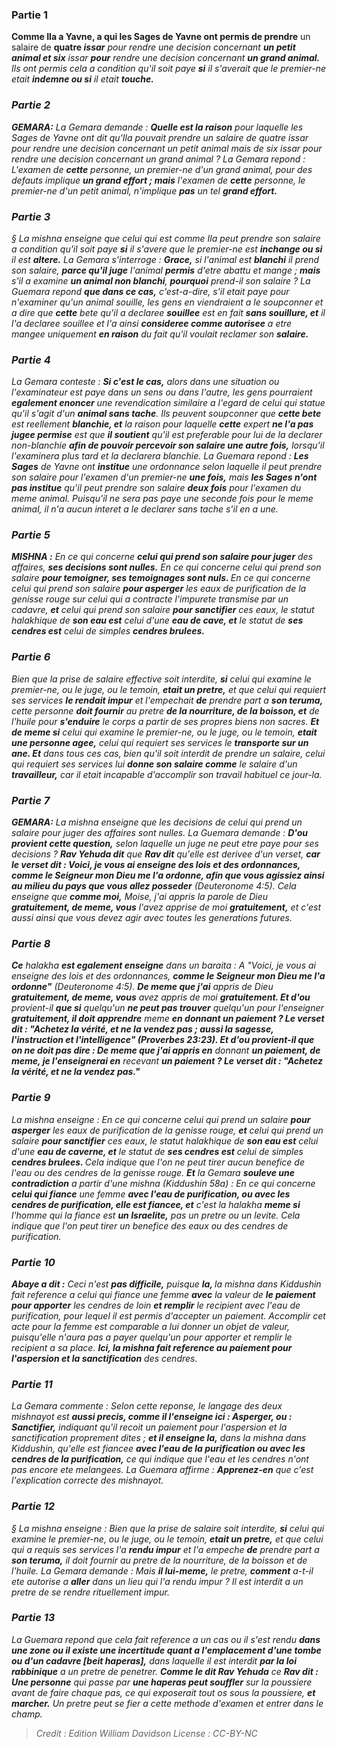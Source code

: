
### Partie 1
<b>Comme Ila a Yavne, a qui les Sages de Yavne ont permis de prendre</b> un salaire de <b>quatre <i>issar</b> pour</b> rendre une decision concernant <b>un petit animal et six</b> <i>issar</b> <b>pour</b> rendre une decision concernant <b>un grand animal. </b> Ils ont permis cela a condition qu'il soit paye <b>si</b> il s'averait que le premier-ne etait <b>indemne ou si</b> il etait <b>touche.</b>

### Partie 2
<strong>GEMARA:</strong> La Gemara demande : <b>Quelle est la raison</b> pour laquelle les Sages de Yavne ont dit qu'Ila pouvait prendre un salaire de quatre <i>issar</i> pour rendre une decision concernant un petit animal mais de six <i>issar</i> pour rendre une decision concernant un grand animal ? La Gemara repond : L'examen de <b>cette</b> personne, un premier-ne d'un grand animal, pour des defauts implique <b>un grand effort ; mais</b> l'examen de <b>cette</b> personne, le premier-ne d'un petit animal, n'implique <b>pas</b> un tel <b>grand effort.</b>

### Partie 3
§ La mishna enseigne que celui qui est comme Ila peut prendre son salaire a condition qu'il soit paye <b>si</b> il s'avere que le premier-ne est <b>inchange ou si</b> il est <b>altere.</b> La Gemara s'interroge : <b>Grace,</b> si l'animal est <b>blanchi</b> il prend son salaire, <b>parce qu'il juge</b> l'animal <b>permis</b> d'etre abattu et mange ; <b>mais</b> s'il a examine <b>un animal non blanchi</b>, <b>pourquoi</b> prend-il son salaire ? La Guemara repond <b>que dans ce cas,</b> c'est-a-dire, s'il etait paye pour n'examiner qu'un animal souille, les gens en viendraient a le soupconner et a dire</b> que <b>cette</b> bete qu'il a declaree <b>souillee</b> est en fait <b>sans souillure, et</b> il l'a declaree souillee et l'a ainsi <b>consideree comme autorisee</b> a etre mangee uniquement <b>en raison</b> du fait qu'il voulait reclamer son <b>salaire.</b>

### Partie 4
La Gemara conteste : <b>Si c'est le cas,</b> alors dans une situation ou l'examinateur est paye dans un sens ou dans l'autre, les gens pourraient <b>egalement enoncer</b> une revendication similaire a l'egard de celui qui statue qu'il s'agit d'un <b>animal sans tache</b>. Ils peuvent soupconner que <b>cette bete</b> est reellement <b>blanchie, et</b> la raison pour laquelle <b>cette</b> expert <b>ne l'a pas jugee permise</b> est que <b>il soutient</b> qu'il est preferable pour lui de la declarer non-blanchie <b>afin de pouvoir percevoir son salaire une autre fois,</b> lorsqu'il l'examinera plus tard et la declarera blanchie. La Guemara repond : <b>Les Sages</b> de Yavne ont <b>institue</b> une ordonnance selon laquelle il peut prendre son salaire pour l'examen d'un premier-ne <b>une fois,</b> mais <b>les Sages n'ont pas institue</b> qu'il peut prendre son salaire <b>deux fois</b> pour l'examen du meme animal. Puisqu'il ne sera pas paye une seconde fois pour le meme animal, il n'a aucun interet a le declarer sans tache s'il en a une.

### Partie 5
<strong>MISHNA :</strong> En ce qui concerne <b>celui qui prend son salaire pour juger</b> des affaires, <b>ses decisions sont nulles.</b> En ce qui concerne celui qui prend son salaire <b>pour temoigner, ses temoignages sont nuls. </b> En ce qui concerne celui qui prend son salaire <b>pour asperger</b> les eaux de purification de la genisse rouge sur celui qui a contracte l'impurete transmise par un cadavre, <b>et</b> celui qui prend son salaire <b>pour sanctifier</b> ces eaux, le statut halakhique de <b>son eau est</b> celui d'une <b>eau de cave, et</b> le statut de <b>ses cendres est</b> celui de simples <b>cendres brulees.</b>

### Partie 6
Bien que la prise de salaire effective soit interdite, <b>si</b> celui qui examine le premier-ne, ou le juge, ou le temoin, <b>etait un pretre,</b> et que celui qui requiert ses services <b>le rendait impur</b> et l'empechait <b>de</b> prendre part a <b>son <i>teruma</i>, </b> cette personne <b>doit fournir</b> au pretre <b>de la nourriture, de la boisson, et</b> de l'huile pour <b>s'enduire</b> le corps a partir de ses propres biens non sacres. <b>Et de meme si</b> celui qui examine le premier-ne, ou le juge, ou le temoin, <b>etait une personne agee,</b> celui qui requiert ses services le <b>transporte sur un ane. Et</b> dans tous ces cas, bien qu'il soit interdit de prendre un salaire, celui qui requiert ses services lui <b>donne son salaire comme</b> le salaire d'un <b>travailleur,</b> car il etait incapable d'accomplir son travail habituel ce jour-la.

### Partie 7
<strong>GEMARA:</strong> La mishna enseigne que les decisions de celui qui prend un salaire pour juger des affaires sont nulles. La Guemara demande : <b>D'ou provient cette question,</b> selon laquelle un juge ne peut etre paye pour ses decisions ? <b>Rav Yehuda dit</b> que <b>Rav dit</b> qu'elle est derivee d'un verset, <b>car le verset dit : <b>Voici, je vous ai enseigne</b> des lois et des ordonnances, comme le Seigneur mon Dieu me l'a ordonne, afin que vous agissiez ainsi au milieu du pays que vous allez posseder</b> (Deuteronome 4:5). Cela enseigne que <b>comme moi,</b> Moise, j'ai appris la parole de Dieu <b>gratuitement, de meme, vous</b> l'avez apprise de moi <b>gratuitement,</b> et c'est aussi ainsi que vous devez agir avec toutes les generations futures.

### Partie 8
<b>Ce</b> <i>halakha</b> <b>est egalement enseigne</b> dans un <i>baraita</b> : A "Voici, je vous ai enseigne des lois et des ordonnances, <b>comme le Seigneur mon Dieu me l'a ordonne"</b> (Deuteronome 4:5). <b>De meme que j'ai</b> appris de Dieu <b>gratuitement, de meme, vous</b> avez appris de moi <b>gratuitement. Et d'ou</b> provient-il <b>que si</b> quelqu'un <b>ne peut pas trouver</b> quelqu'un pour l'enseigner <b>gratuitement, il doit apprendre</b> meme <b>en donnant <b>un paiement ? Le verset dit : "Achetez la vérité,</b> et ne la vendez pas ; aussi la sagesse, l'instruction et l'intelligence" (Proverbes 23:23). <b>Et d'ou</b> provient-il <b>que</b> on ne doit pas dire : De meme que j'ai appris en</b> donnant <b>un paiement, de meme, je l'enseignerai en</b> recevant <b>un paiement ? Le verset dit : "Achetez la vérité, et ne la vendez pas."</b>

### Partie 9
La mishna enseigne : En ce qui concerne celui qui prend un salaire <b>pour asperger</b> les eaux de purification de la genisse rouge, <b>et</b> celui qui prend un salaire <b>pour sanctifier</b> ces eaux, le statut halakhique de <b>son eau est</b> celui d'une <b>eau de caverne, et</b> le statut de <b>ses cendres est</b> celui de simples <b>cendres brulees. </b> Cela indique que l'on ne peut tirer aucun benefice de l'eau ou des cendres de la genisse rouge. <b>Et</b> la Gemara <b>souleve une contradiction</b> a partir d'une mishna (<i>Kiddushin</i> 58a) : En ce qui concerne <b>celui qui fiance</b> une femme <b>avec l'eau de purification, ou avec les cendres de purification, elle est fiancee, et</b> c'est la <i>halakha</i> <b>meme si</b> l'homme qui la fiance est <b>un Israelite,</b> pas un pretre ou un levite. Cela indique que l'on peut tirer un benefice des eaux ou des cendres de purification.

### Partie 10
<b>Abaye a dit :</b> Ceci n'est <b>pas difficile,</b> puisque <b>la, </b> la mishna dans <i>Kiddushin</i> fait reference a celui qui fiance une femme <b>avec</b> la valeur de <b>le paiement pour apporter</b> les cendres de loin <b>et remplir</b> le recipient avec l'eau de purification, pour lequel il est permis d'accepter un paiement. Accomplir cet acte pour la femme est comparable a lui donner un objet de valeur, puisqu'elle n'aura pas a payer quelqu'un pour apporter et remplir le recipient a sa place. <b>Ici, la mishna fait reference <b>au paiement pour</b> l'aspersion et la sanctification</b> des cendres.

### Partie 11
La Gemara commente : Selon cette reponse, le langage des deux <i>mishnayot</i> est <b>aussi precis, comme il l'enseigne ici : Asperger, ou : Sanctifier,</b> indiquant qu'il recoit un paiement pour l'aspersion et la sanctification proprement dites ; <b>et il enseigne la,</b> dans la mishna dans <i>Kiddushin</i>, qu'elle est fiancee <b>avec l'eau de la purification ou avec les cendres de la purification,</b> ce qui indique que l'eau et les cendres n'ont pas encore ete melangees. La Guemara affirme : <b>Apprenez-en</b> que c'est l'explication correcte des <i>mishnayot</i>.

### Partie 12
§ La mishna enseigne : Bien que la prise de salaire soit interdite, <b>si</b> celui qui examine le premier-ne, ou le juge, ou le temoin, <b>etait un pretre,</b> et que celui qui a requis ses services l'a <b>rendu impur</b> et l'a empeche <b>de</b> prendre part a <b>son <i>teruma</i>,</b> il doit fournir au pretre de la nourriture, de la boisson et de l'huile. La Gemara demande : Mais <b>il lui-meme,</b> le pretre, <b>comment</b> a-t-il ete autorise a <b>aller</b> dans un lieu qui l'a rendu impur ? Il est interdit a un pretre de se rendre rituellement impur.

### Partie 13
La Guemara repond que cela fait reference a un cas ou il s'est rendu <b>dans une zone ou il existe une incertitude quant a l'emplacement d'une tombe ou d'un cadavre [<i>beit haperas</i>],</b> dans laquelle il est interdit <b>par la loi rabbinique</b> a un pretre de penetrer. <b>Comme le dit Rav Yehuda</b> ce <b>Rav dit : Une personne</b> qui passe par <b>une <i>haperas</i> peut souffler</b> sur la poussiere avant de faire chaque pas, ce qui exposerait tout os sous la poussiere, <b>et marcher.</b> Un pretre peut se fier a cette methode d'examen et entrer dans le champ.

>Credit : Edition William Davidson
>License : CC-BY-NC
